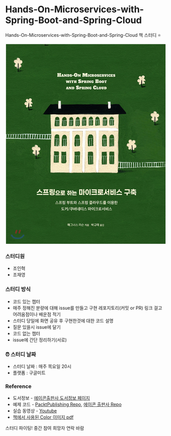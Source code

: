 # Hands-On-Microservices-with-Spring-Boot-and-Spring-Cloud
Hands-On-Microservices-with-Spring-Boot-and-Spring-Cloud 책 스터디 ⭐️

<p align="center">
<img src="https://github.com/DevSprout/Hands-On-Microservices-with-Spring-Boot-and-Spring-Cloud/blob/master/assets/korean-book-cover.jpg" width="500" />
</p>


### 스터디원
- 조인혁
- 조재영


### 스터디 방식
- 코드 있는 챕터
- 매주 정해진 분량에 대해 issue를 만들고 구현 레포지토리(커밋 or PR) 링크 걸고 어려움점이나 배운점 적기
- 스터디 당일에 화면 공유 후 구현한것에 대한 코드 설명
- 질문 있을시 issue에 달기
- 코드 없는 챕터
- issue에 간단 정리하기(서로) 


### ⏰ 스터디 날짜 
- 스터디 날짜 : 매주 목요일 20시
- 플랫폼 : 구글미트

### Reference
- 도서정보 - [에이콘출판사 도서정보 페이지](http://www.acornpub.co.kr/book/microservices-spring)
- 예제 코드 - [PacktPublishing Repo](https://github.com/PacktPublishing/Hands-On-Microservices-with-Spring-Boot-and-Spring-Cloud), [에이콘 출판사 Repo](https://github.com/AcornPublishing/microservices-spring)
- 실습 동영상 - [Youtube](https://www.youtube.com/playlist?list=PLeLcvrwLe185prGhjUrFGQsOh_0MArR1P)
- [책에서 사용된 Color 이미지 pdf](http://www.acornpub.co.kr/acorn_guest/9781789613476_ColorImages.pdf)

스터디 파이팅!
중간 참여 희망자 연락 바람
